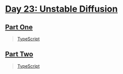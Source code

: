 # [Day 23: Unstable Diffusion](https://adventofcode.com/2022/day/23)

## [Part One](https://adventofcode.com/2022/day/23#part1)

> [TypeScript](/solutions/typescript/2022/23/src/p1.ts)

## [Part Two](https://adventofcode.com/2022/day/23#part2)

> [TypeScript](/solutions/typescript/2022/23/src/p2.ts)
